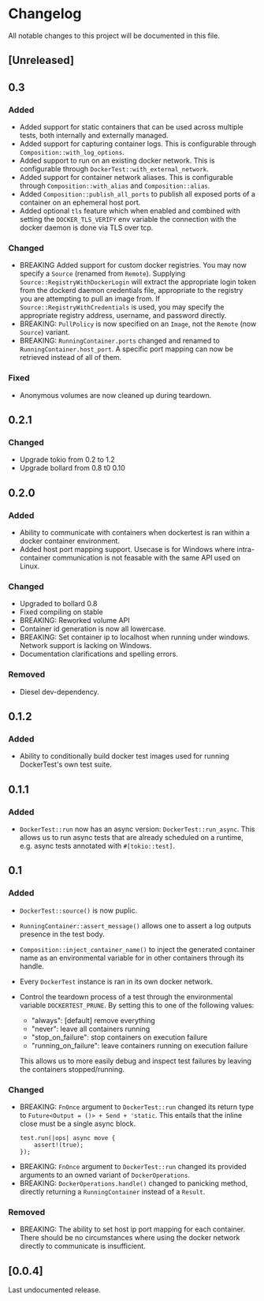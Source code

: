 # Changelog
All notable changes to this project will be documented in this file.

## [Unreleased]

## 0.3

### Added
- Added support for static containers that can be used across multiple tests, both internally
    and externally managed.
- Added support for capturing container logs. This is configurable through
    `Composition::with_log_options`.
- Added support to run on an existing docker network. This is configurable through
    `DockerTest::with_external_network`.
- Added support for container network aliases. This is configurable through `Composition::with_alias`
    and `Composition::alias`.
- Added `Composition::publish_all_ports` to publish all exposed ports of a container on an
    ephemeral host port.
- Added optional `tls` feature which when enabled and combined with setting the `DOCKER_TLS_VERIFY`
    env variable the connection with the docker daemon is done via TLS over tcp.

### Changed
- BREAKING Added support for custom docker registries. You may now specify a `Source`
    (renamed from `Remote`).
    Supplying `Source::RegistryWithDockerLogin` will extract the appropriate login token from the
    dockerd daemon credentials file, appropriate to the registry you are attempting to pull
    an image from. If `Source::RegistryWithCredentials` is used, you may specify the appropriate
    registry address, username, and password directly.
- BREAKING: `PullPolicy` is now specified on an `Image`, not the `Remote` (now `Source`) variant.
- BREAKING: `RunningContainer.ports` changed and renamed to `RunningContainer.host_port`.
    A specific port mapping can now be retrieved instead of all of them.

### Fixed
- Anonymous volumes are now cleaned up during teardown.

## 0.2.1

### Changed
- Upgrade tokio from 0.2 to 1.2
- Upgrade bollard from 0.8 t0 0.10

## 0.2.0

### Added
- Ability to communicate with containers when dockertest is ran within a docker container environment.
- Added host port mapping support. Usecase is for Windows where intra-container communication is not feasable with the same API used on Linux.

### Changed
- Upgraded to bollard 0.8
- Fixed compiling on stable
- BREAKING: Reworked volume API
- Container id generation is now all lowercase.
- BREAKING: Set container ip to localhost when running under windows. Network support is lacking on Windows.
- Documentation clarifications and spelling errors.

### Removed
- Diesel dev-dependency.

## 0.1.2

### Added
- Ability to conditionally build docker test images used for running DockerTest's own test suite.

## 0.1.1

### Added
- `DockerTest::run` now has an async version: `DockerTest::run_async`.
    This allows us to run async tests that are already scheduled on a runtime, e.g. async tests
    annotated with `#[tokio::test]`.

## 0.1

### Added
- `DockerTest::source()` is now puplic.
- `RunningContainer::assert_message()` allows one to assert a log outputs presence in the test body.
- `Composition::inject_container_name()` to inject the generated container name as an environmental
    variable for in other containers through its handle.
- Every `DockerTest` instance is ran in its own docker network.
- Control the teardown process of a test through the environmental variable `DOCKERTEST_PRUNE`.
    By setting this to one of the following values:
    * "always": [default] remove everything
    * "never": leave all containers running
    * "stop_on_failure": stop containers on execution failure
    * "running_on_failure": leave containers running on execution failure

    This allows us to more easily debug and inspect test failures by leaving the containers
    stopped/running.

### Changed
- BREAKING: `FnOnce` argument to `DockerTest::run` changed its return type to
    `Future<Output = ()> + Send + 'static`.
    This entails that the inline close must be a single async block.
    ```
    test.run(|ops| async move {
        assert!(true);
    });
    ```
- BREAKING: `FnOnce` argument to `DockerTest::run` changed its provided arguments to an owned
    variant of `DockerOperations`.
- BREAKING: `DockerOperations.handle()` changed to panicking method, directly returning a
    `RunningContainer` instead of a `Result`.

### Removed
- BREAKING: The ability to set host ip port mapping for each container.
    There should be no circumstances where using the docker network directly to communicate
    is insufficient.

## [0.0.4]

Last undocumented release.
